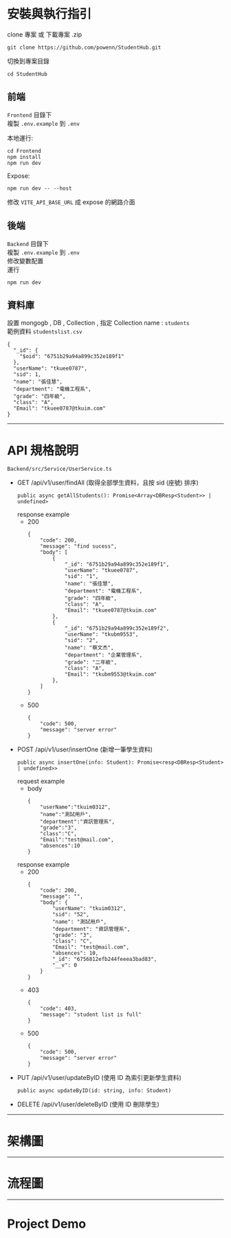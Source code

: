 # 安裝與執行指引

clone 專案 或 下載專案 .zip

```
git clone https://github.com/powenn/StudentHub.git
```

切換到專案目錄

```
cd StudentHub
```

## 前端

`Frontend` 目錄下  
複製 `.env.example` 到 `.env`  

本地運行:  
```
cd Frontend
npm install
npm run dev
```

Expose:
```
npm run dev -- --host
```
修改 `VITE_API_BASE_URL` 成 expose 的網路介面


## 後端

`Backend` 目錄下  
複製 `.env.example` 到 `.env`  
修改變數配置  
運行  
```
npm run dev
```


## 資料庫

設置 mongogb , DB , Collection , 指定 Collection name : `students`  
範例資料 `studentslist.csv`

```
{
  "_id": {
    "$oid": "6751b29a94a899c352e189f1"
  },
  "userName": "tkuee0787",
  "sid": 1,
  "name": "張佳慧",
  "department": "電機工程系",
  "grade": "四年級",
  "class": "A",
  "Email": "tkuee0787@tkuim.com"
}
```

---

# API 規格說明

`Backend/src/Service/UserService.ts`  
- GET /api/v1/user/findAll (取得全部學生資料，且按 sid (座號) 排序)  
    ```
    public async getAllStudents(): Promise<Array<DBResp<Student>> | undefined>
    ```
    response example  
    - 200
        ```
        {
            "code": 200,
            "message": "find sucess",
            "body": [
                {
                    "_id": "6751b29a94a899c352e189f1",
                    "userName": "tkuee0787",
                    "sid": "1",
                    "name": "張佳慧",
                    "department": "電機工程系",
                    "grade": "四年級",
                    "class": "A",
                    "Email": "tkuee0787@tkuim.com"
                },
                {
                    "_id": "6751b29a94a899c352e189f2",
                    "userName": "tkubm9553",
                    "sid": "2",
                    "name": "蔡文杰",
                    "department": "企業管理系",
                    "grade": "二年級",
                    "class": "A",
                    "Email": "tkubm9553@tkuim.com"
                },
            ]
        }
        ```
    - 500
        ```
        {
            "code": 500,
            "message": "server error"
        }
        ```
- POST /api/v1/user/insertOne (新增一筆學生資料)
    ```
    public async insertOne(info: Student): Promise<resp<DBResp<Student> | undefined>>
    ```
    request example
    - body
        ```
        {
            "userName":"tkuim0312",
            "name":"測試用戶",
            "department":"資訊管理系",
            "grade":"3",
            "class":"C",
            "Email":"test@mail.com",
            "absences":10
        }
        ```
    response example
    - 200
        ```
        {
            "code": 200,
            "message": "",
            "body": {
                "userName": "tkuim0312",
                "sid": "52",
                "name": "測試用戶",
                "department": "資訊管理系",
                "grade": "3",
                "class": "C",
                "Email": "test@mail.com",
                "absences": 10,
                "_id": "6756812efb244feeea3bad83",
                "__v": 0
            }
        }
        ```
    - 403
        ```
        {
            "code": 403,
            "message": "student list is full"
        }
        ```
    - 500
        ```
        {
            "code": 500,
            "message": "server error"
        }
        ```
- PUT /api/v1/user/updateByID (使用 ID 為索引更新學生資料)
    ```
    public async updateByID(id: string, info: Student)
    ```
- DELETE /api/v1/user/deleteByID (使用 ID 刪除學生)

---

# 架構圖

---

# 流程圖

---

# Project Demo